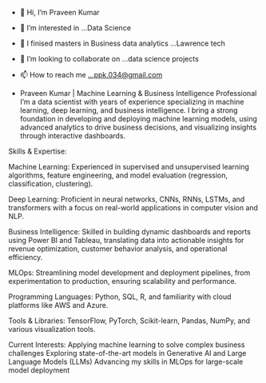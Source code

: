 - 👋 Hi, I’m Praveen Kumar
- 👀 I’m interested in ...Data Science
- 🌱 I finised masters in Business data analytics ...Lawrence tech
- 💞️ I’m looking to collaborate on ...data science projects
- 📫 How to reach me ...ppk.034@gmail.com

- Praveen Kumar | Machine Learning & Business Intelligence Professional
I’m a data scientist with years of experience specializing in machine learning, deep learning, and business intelligence. I bring a strong foundation in developing and deploying machine learning models, using advanced analytics to drive business decisions, and visualizing insights through interactive dashboards.

Skills & Expertise:

Machine Learning: Experienced in supervised and unsupervised learning algorithms, feature engineering, and model evaluation (regression, classification, clustering).

Deep Learning: Proficient in neural networks, CNNs, RNNs, LSTMs, and transformers with a focus on real-world applications in computer vision and NLP.

Business Intelligence: Skilled in building dynamic dashboards and reports using Power BI and Tableau, translating data into actionable insights for revenue optimization, customer behavior analysis, and operational efficiency.


MLOps: Streamlining model development and deployment pipelines, from experimentation to production, ensuring scalability and performance.

Programming Languages: Python, SQL, R, and familiarity with cloud platforms like AWS and Azure.

Tools & Libraries: TensorFlow, PyTorch, Scikit-learn, Pandas, NumPy, and various visualization tools.


Current Interests:
Applying machine learning to solve complex business challenges
Exploring state-of-the-art models in Generative AI and Large Language Models (LLMs)
Advancing my skills in MLOps for large-scale model deployment

<!---
ppk034/ppk034 is a ✨ special ✨ repository because its `README.md` (this file) appears on your GitHub profile.
You can click the Preview link to take a look at your changes.
--->

